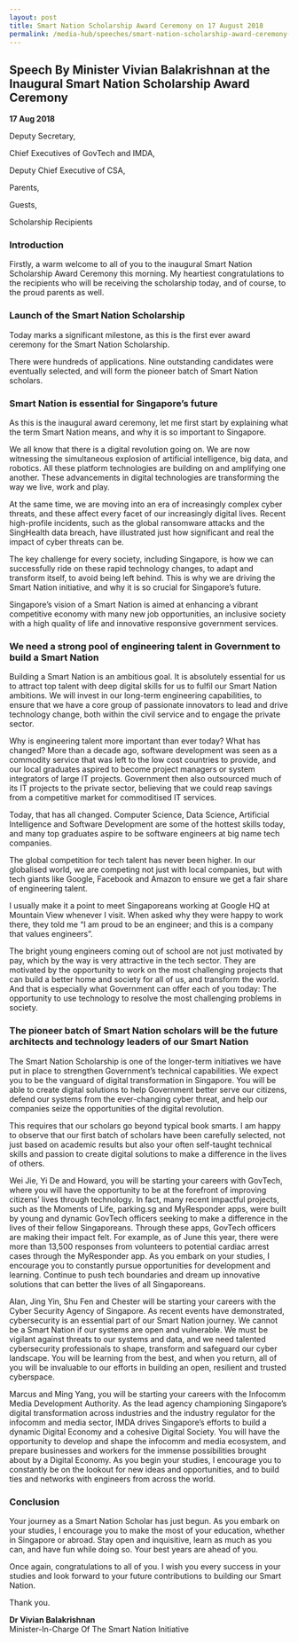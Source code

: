 ```yaml
---
layout: post
title: Smart Nation Scholarship Award Ceremony on 17 August 2018
permalink: /media-hub/speeches/smart-nation-scholarship-award-ceremony-2018
---
```

## Speech By Minister Vivian Balakrishnan at the Inaugural Smart Nation Scholarship Award Ceremony

**17 Aug 2018**

Deputy Secretary,

Chief Executives of GovTech and IMDA,

Deputy Chief Executive of CSA,

Parents,

Guests,

Scholarship Recipients

### Introduction

Firstly, a warm welcome to all of you to the inaugural Smart Nation Scholarship Award Ceremony this morning. My heartiest congratulations to the recipients who will be receiving the scholarship today, and of course, to the proud parents as well.

### Launch of the Smart Nation Scholarship

Today marks a significant milestone, as this is the first ever award ceremony for the Smart Nation Scholarship.

There were hundreds of applications. Nine outstanding candidates were eventually selected, and will form the pioneer batch of Smart Nation scholars.

### Smart Nation is essential for Singapore’s future

As this is the inaugural award ceremony, let me first start by explaining what the term Smart Nation means, and why it is so important to Singapore.

We all know that there is a digital revolution going on. We are now witnessing the simultaneous explosion of artificial intelligence, big data, and robotics. All these platform technologies are building on and amplifying one another. These advancements in digital technologies are transforming the way we live, work and play.

At the same time, we are moving into an era of increasingly complex cyber threats, and these affect every facet of our increasingly digital lives. Recent high-profile incidents, such as the global ransomware attacks and the SingHealth data breach, have illustrated just how significant and real the impact of cyber threats can be.

The key challenge for every society, including Singapore, is how we can successfully ride on these rapid technology changes, to adapt and transform itself, to avoid being left behind. This is why we are driving the Smart Nation initiative, and why it is so crucial for Singapore’s future.

Singapore’s vision of a Smart Nation is aimed at enhancing a vibrant competitive economy with many new job opportunities, an inclusive society with a high quality of life and innovative responsive government services.

### We need a strong pool of engineering talent in Government to build a Smart Nation 

Building a Smart Nation is an ambitious goal. It is absolutely essential for us to attract top talent with deep digital skills for us to fulfil our Smart Nation ambitions. We will invest in our long-term engineering capabilities, to ensure that we have a core group of passionate innovators to lead and drive technology change, both within the civil service and to engage the private sector.

Why is engineering talent more important than ever today? What has changed? More than a decade ago, software development was seen as a commodity service that was left to the low cost countries to provide, and our local graduates aspired to become project managers or system integrators of large IT projects. Government then also outsourced much of its IT projects to the private sector, believing that we could reap savings from a competitive market for commoditised IT services.

Today, that has all changed. Computer Science, Data Science, Artificial Intelligence and Software Development are some of the hottest skills today, and many top graduates aspire to be software engineers at big name tech companies.

The global competition for tech talent has never been higher. In our globalised world, we are competing not just with local companies, but with tech giants like Google, Facebook and Amazon to ensure we get a fair share of engineering talent.

I usually make it a point to meet Singaporeans working at Google HQ at Mountain View whenever I visit. When asked why they were happy to work there, they told me “I am proud to be an engineer; and this is a company that values engineers”.

The bright young engineers coming out of school are not just motivated by pay, which by the way is very attractive in the tech sector. They are motivated by the opportunity to work on the most challenging projects that can build a better home and society for all of us, and transform the world. And that is especially what Government can offer each of you today: The opportunity to use technology to resolve the most challenging problems in society.

### The pioneer batch of Smart Nation scholars will be the future architects and technology leaders of our Smart Nation

The Smart Nation Scholarship is one of the longer-term initiatives we have put in place to strengthen Government’s technical capabilities. We expect you to be the vanguard of digital transformation in Singapore. You will be able to create digital solutions to help Government better serve our citizens, defend our systems from the ever-changing cyber threat, and help our companies seize the opportunities of the digital revolution.

This requires that our scholars go beyond typical book smarts. I am happy to observe that our first batch of scholars have been carefully selected, not just based on academic results but also your often self-taught technical skills and passion to create digital solutions to make a difference in the lives of others.

Wei Jie, Yi De and Howard, you will be starting your careers with GovTech, where you will have the opportunity to be at the forefront of improving citizens’ lives through technology. In fact, many recent impactful projects, such as the Moments of Life, parking.sg and MyResponder apps, were built by young and dynamic GovTech officers seeking to make a difference in the lives of their fellow Singaporeans. Through these apps, GovTech officers are making their impact felt. For example, as of June this year, there were more than 13,500 responses from volunteers to potential cardiac arrest cases through the MyResponder app. As you embark on your studies, I encourage you to constantly pursue opportunities for development and learning. Continue to push tech boundaries and dream up innovative solutions that can better the lives of all Singaporeans.

Alan, Jing Yin, Shu Fen and Chester will be starting your careers with the Cyber Security Agency of Singapore. As recent events have demonstrated, cybersecurity is an essential part of our Smart Nation journey. We cannot be a Smart Nation if our systems are open and vulnerable. We must be vigilant against threats to our systems and data, and we need talented cybersecurity professionals to shape, transform and safeguard our cyber landscape. You will be learning from the best, and when you return, all of you will be invaluable to our efforts in building an open, resilient and trusted cyberspace.

Marcus and Ming Yang, you will be starting your careers with the Infocomm Media Development Authority. As the lead agency championing Singapore’s digital transformation across industries and the industry regulator for the infocomm and media sector, IMDA drives Singapore’s efforts to build a dynamic Digital Economy and a cohesive Digital Society. You will have the opportunity to develop and shape the infocomm and media ecosystem, and prepare businesses and workers for the immense possibilities brought about by a Digital Economy. As you begin your studies, I encourage you to constantly be on the lookout for new ideas and opportunities, and to build ties and networks with engineers from across the world.

### Conclusion

Your journey as a Smart Nation Scholar has just begun. As you embark on your studies, I encourage you to make the most of your education, whether in Singapore or abroad. Stay open and inquisitive, learn as much as you can, and have fun while doing so. Your best years are ahead of you.

Once again, congratulations to all of you. I wish you every success in your studies and look forward to your future contributions to building our Smart Nation.

Thank you.

**Dr Vivian Balakrishnan**<br>
Minister-In-Charge Of The Smart Nation Initiative